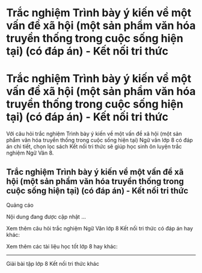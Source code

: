 # Trắc nghiệm Trình bày ý kiến về một vấn đề xã hội (một sản phẩm văn hóa truyền thống trong cuộc sống hiện tại) (có đáp án) - Kết nối tri thức

# Trắc nghiệm Trình bày ý kiến về một vấn đề xã hội (một sản phẩm văn hóa truyền thống trong cuộc sống hiện tại) (có đáp án) - Kết nối tri thức

Với câu hỏi trắc nghiệm Trình bày ý kiến về một vấn đề xã hội (một sản phẩm văn hóa truyền thống trong cuộc sống hiện tại) Ngữ văn lớp 8 có đáp án chi tiết, chọn lọc sách Kết nối tri thức sẽ giúp học sinh ôn luyện trắc nghiệm Ngữ Văn 8.

## Trắc nghiệm Trình bày ý kiến về một vấn đề xã hội (một sản phẩm văn hóa truyền thống trong cuộc sống hiện tại) (có đáp án) - Kết nối tri thức

Quảng cáo

Nội dung đang được cập nhật ...

Xem thêm câu hỏi trắc nghiệm Ngữ Văn lớp 8 Kết nối tri thức có đáp án hay khác:

Xem thêm các tài liệu học tốt lớp 8 hay khác:

* * *

Giải bài tập lớp 8 Kết nối tri thức khác
